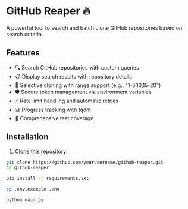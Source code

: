 # GitHub Reaper 🔥

A powerful tool to search and batch clone GitHub repositories based on search criteria.

## Features

- 🔍 Search GitHub repositories with custom queries
- 📋 Display search results with repository details
- 🎯 Selective cloning with range support (e.g., "1-5,10,15-20")
- 🛡️ Secure token management via environment variables
- ⚡ Rate limit handling and automatic retries
- 📊 Progress tracking with tqdm
- 🧪 Comprehensive test coverage

## Installation

1. Clone this repository:
```bash
git clone https://github.com/yourusername/github-reaper.git
cd github-reaper
```

```bash
pip install -r requirements.txt
```

```bash
cp .env.example .env

```

```bash
python main.py
```

